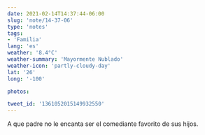 ```yaml
---
date: 2021-02-14T14:37:44-06:00
slug: 'note/14-37-06'
type: 'notes'
tags:
- 'Familia'
lang: 'es'
weather: '8.4°C'
weather-summary: 'Mayormente Nublado'
weather-icon: 'partly-cloudy-day'
lat: '26'
long: '-100'

photos:

tweet_id: '1361052015149932550'
---
```

A que padre no le encanta ser el comediante favorito de sus hijos.  